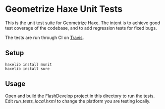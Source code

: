 # Geometrize Haxe Unit Tests

This is the unit test suite for Geometrize Haxe. The intent is to achieve good test coverage of the codebase, and to add regression tests for fixed bugs.

The tests are run through CI on [Travis](https://travis-ci.org/Tw1ddle/geometrize-haxe-unit-tests).

## Setup

```
haxelib install munit
haxelib install sure
```

## Usage

Open and build the FlashDevelop project in this directory to run the tests. Edit *run_tests_local.hxml* to change the platform you are testing locally.